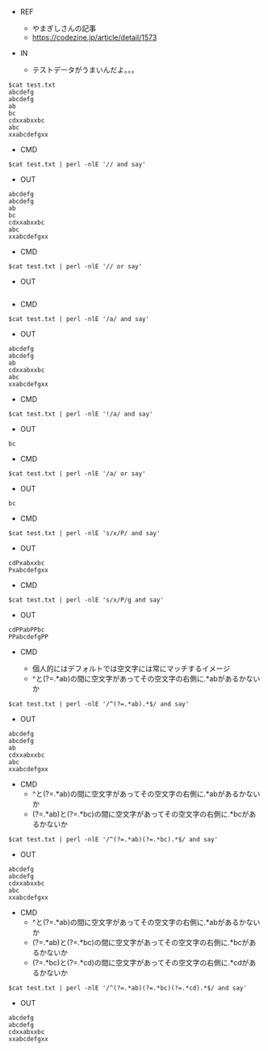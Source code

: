 - REF
  - やまぎしさんの記事
  - https://codezine.jp/article/detail/1573

- IN
  - テストデータがうまいんだよ。。。

```
$cat test.txt
abcdefg
abcdefg
ab
bc
cdxxabxxbc
abc
xxabcdefgxx
```

- CMD
```
$cat test.txt | perl -nlE '// and say'
```

- OUT
```
abcdefg
abcdefg
ab
bc
cdxxabxxbc
abc
xxabcdefgxx
```

- CMD

```
$cat test.txt | perl -nlE '// or say'
```

- OUT

```
```


- CMD

```
$cat test.txt | perl -nlE '/a/ and say'
```

- OUT

```
abcdefg
abcdefg
ab
cdxxabxxbc
abc
xxabcdefgxx
```

- CMD

```
$cat test.txt | perl -nlE '!/a/ and say'
```

- OUT

```
bc
```

- CMD

```
$cat test.txt | perl -nlE '/a/ or say'
```

- OUT

```
bc
```

- CMD

```
$cat test.txt | perl -nlE 's/x/P/ and say'
```

- OUT

```
cdPxabxxbc
Pxabcdefgxx
```


- CMD

```
$cat test.txt | perl -nlE 's/x/P/g and say'
```

- OUT

```
cdPPabPPbc
PPabcdefgPP
```


- CMD

  - 個人的にはデフォルトでは空文字には常にマッチするイメージ
  - ^と(?=.*ab)の間に空文字があってその空文字の右側に.*abがあるかないか

```
$cat test.txt | perl -nlE '/^(?=.*ab).*$/ and say'
```

- OUT

```
abcdefg
abcdefg
ab
cdxxabxxbc
abc
xxabcdefgxx
```

- CMD
  - ^と(?=.*ab)の間に空文字があってその空文字の右側に.*abがあるかないか
  - (?=.*ab)と(?=.*bc)の間に空文字があってその空文字の右側に.*bcがあるかないか

```
$cat test.txt | perl -nlE '/^(?=.*ab)(?=.*bc).*$/ and say'
```

- OUT

```
abcdefg
abcdefg
cdxxabxxbc
abc
xxabcdefgxx
```

- CMD
  - ^と(?=.*ab)の間に空文字があってその空文字の右側に.*abがあるかないか
  - (?=.*ab)と(?=.*bc)の間に空文字があってその空文字の右側に.*bcがあるかないか
  - (?=.*bc)と(?=.*cd)の間に空文字があってその空文字の右側に.*cdがあるかないか

```
$cat test.txt | perl -nlE '/^(?=.*ab)(?=.*bc)(?=.*cd).*$/ and say'
```

- OUT
```
abcdefg
abcdefg
cdxxabxxbc
xxabcdefgxx
```
